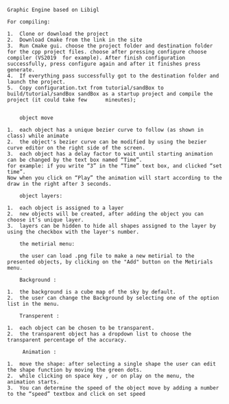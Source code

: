 	Graphic Engine based on Libigl

	For compiling:

	1.	Clone or download the project
	2.	Download Cmake from the link in the site
	3.	Run Cmake gui. choose the project folder and destination folder for the cpp project files. choose after pressing configure choose compiler (VS2019 	for example). After finish configuration successfully, press configure again and after it finishes press generate.
	4.	If everything pass successfully got to the destination folder and launch the project.
	5.	Copy configuration.txt from tutorial/sandBox to build/tutorial/sandBox sandBox as a startup project and compile the project (it could take few 		mineutes);


		object move

	1.	each object has a unique bezier curve to follow (as shown in class) while animate
	2.	the object's bezier curve can be modified by using the bezier curve editor on the right side of the screen.
	3.	each object has a delay factor to wait until starting animation can be changed by the text box named “Time”. 
	for example: if you write “3” in the “Time” text box, and clicked “set time”. 
	Now when you click on “Play” the animation will start according to the draw in the right after 3 seconds.

		object layers:

	1.	each object is assigned to a layer
	2.	new objects will be created, after adding the object you can choose it’s unique layer.
	3.	layers can be hidden to hide all shapes assigned to the layer by using the checkbox with the layer's number.
	
		the metirial menu:
		
		the user can load .png file to make a new metirial to the presented objects, by clicking on the "Add" button on the Metirials menu.

		Background :

	1.	the background is a cube map of the sky by default.
	2.	the user can change the Background by selecting one of the option list in the menu.

		Transperent :

	1.	each object can be chosen to be transparent. 
	2.	the transparent object has a dropdown list to choose the transparent percentage of the accuracy.

		 Animation :

	1.	move the shape: after selecting a single shape the user can edit the shape function by moving the green dots.
	2.	while clicking on space key , or on play on the menu, the animation starts.
	3.	You can determine the speed of the object move by adding a number to the “speed” textbox and click on set speed 
